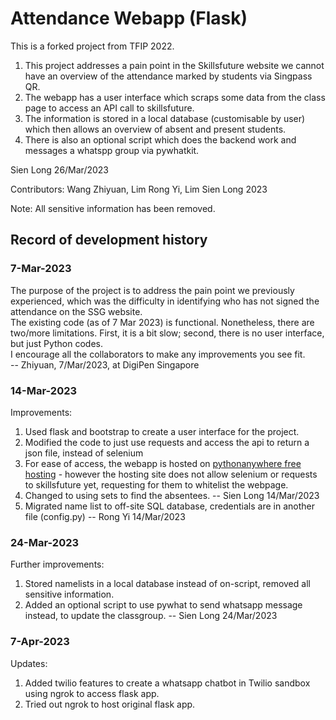 # Attendance Webapp (Flask)
This is a forked project from TFIP 2022.
1. This project addresses a pain point in the Skillsfuture website we cannot have an overview of the attendance marked by students via Singpass QR.
2. The webapp has a user interface which scraps some data from the class page to access an API call to skillsfuture.
3. The information is stored in a local database (customisable by user) which then allows an overview of absent and present students.
4. There is also an optional script which does the backend work and messages a whatspp group via pywhatkit.

Sien Long 26/Mar/2023

Contributors: Wang Zhiyuan, Lim Rong Yi, Lim Sien Long 2023

Note: All sensitive information has been removed.


## Record of development history
### 7-Mar-2023
The purpose of the project is to address the pain point we previously experienced, which was the difficulty in identifying who has not signed the attendance on the SSG website.<br>
The existing code (as of 7 Mar 2023) is functional. Nonetheless, there are two/more limitations. First, it is a bit slow; second, there is no user interface, but just Python codes.<br>
I encourage all the collaborators to make any improvements you see fit. <br>
-- Zhiyuan, 7/Mar/2023, at DigiPen Singapore

### 14-Mar-2023
Improvements:
1. Used flask and bootstrap to create a user interface for the project.
2. Modified the code to just use requests and access the api to return a json file, instead of selenium
3. For ease of access, the webapp is hosted on [pythonanywhere free hosting](http://natuyuki.pythonanywhere.com/) - however the hosting site does not allow selenium or requests to skillsfuture yet, requesting for them to whitelist the webpage.
4. Changed to using sets to find the absentees. -- Sien Long 14/Mar/2023
5. Migrated name list to off-site SQL database, credentials are in another file (config.py) -- Rong Yi 14/Mar/2023

### 24-Mar-2023
Further improvements:
1. Stored namelists in a local database instead of on-script, removed all sensitive information.
2. Added an optional script to use pywhat to send whatsapp message instead, to update the classgroup.
-- Sien Long 24/Mar/2023

### 7-Apr-2023
Updates:
1. Added twilio features to create a whatsapp chatbot in Twilio sandbox using ngrok to access flask app.
2. Tried out ngrok to host original flask app.
